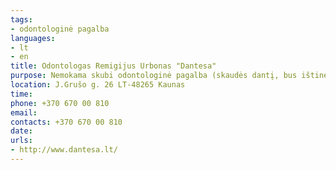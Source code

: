 ```yaml
---
tags:
- odontologinė pagalba
languages:
- lt
- en
title: Odontologas Remigijus Urbonas "Dantesa"
purpose: Nemokama skubi odontologinė pagalba (skaudės dantį, bus ištinęs žandas).
location: J.Grušo g. 26 LT-48265 Kaunas
time: 
phone: +370 670 00 810
email: 
contacts: +370 670 00 810
date: 
urls:
- http://www.dantesa.lt/
---
```

